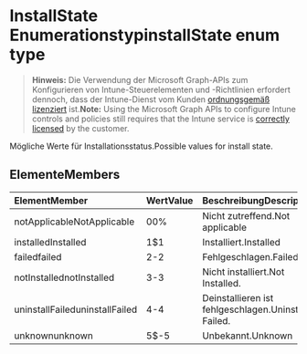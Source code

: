 # <a name="installstate-enum-type"></a><span data-ttu-id="4cceb-101">InstallState Enumerationstyp</span><span class="sxs-lookup"><span data-stu-id="4cceb-101">installState enum type</span></span>

> <span data-ttu-id="4cceb-102">**Hinweis:** Die Verwendung der Microsoft Graph-APIs zum Konfigurieren von Intune-Steuerelementen und -Richtlinien erfordert dennoch, dass der Intune-Dienst vom Kunden [ordnungsgemäß lizenziert](https://go.microsoft.com/fwlink/?linkid=839381) ist.</span><span class="sxs-lookup"><span data-stu-id="4cceb-102">**Note:** Using the Microsoft Graph APIs to configure Intune controls and policies still requires that the Intune service is [correctly licensed](https://go.microsoft.com/fwlink/?linkid=839381) by the customer.</span></span>

<span data-ttu-id="4cceb-103">Mögliche Werte für Installationsstatus.</span><span class="sxs-lookup"><span data-stu-id="4cceb-103">Possible values for install state.</span></span>
## <a name="members"></a><span data-ttu-id="4cceb-104">Elemente</span><span class="sxs-lookup"><span data-stu-id="4cceb-104">Members</span></span>
|<span data-ttu-id="4cceb-105">Element</span><span class="sxs-lookup"><span data-stu-id="4cceb-105">Member</span></span>|<span data-ttu-id="4cceb-106">Wert</span><span class="sxs-lookup"><span data-stu-id="4cceb-106">Value</span></span>|<span data-ttu-id="4cceb-107">Beschreibung</span><span class="sxs-lookup"><span data-stu-id="4cceb-107">Description</span></span>|
|:---|:---|:---|
|<span data-ttu-id="4cceb-108">notApplicable</span><span class="sxs-lookup"><span data-stu-id="4cceb-108">NotApplicable</span></span>|<span data-ttu-id="4cceb-109">0</span><span class="sxs-lookup"><span data-stu-id="4cceb-109">0%</span></span>|<span data-ttu-id="4cceb-110">Nicht zutreffend.</span><span class="sxs-lookup"><span data-stu-id="4cceb-110">Not applicable</span></span>|
|<span data-ttu-id="4cceb-111">installed</span><span class="sxs-lookup"><span data-stu-id="4cceb-111">Installed</span></span>|<span data-ttu-id="4cceb-112">1</span><span class="sxs-lookup"><span data-stu-id="4cceb-112">$1</span></span>|<span data-ttu-id="4cceb-113">Installiert.</span><span class="sxs-lookup"><span data-stu-id="4cceb-113">Installed</span></span>|
|<span data-ttu-id="4cceb-114">failed</span><span class="sxs-lookup"><span data-stu-id="4cceb-114">failed</span></span>|<span data-ttu-id="4cceb-115">2</span><span class="sxs-lookup"><span data-stu-id="4cceb-115">-2</span></span>|<span data-ttu-id="4cceb-116">Fehlgeschlagen.</span><span class="sxs-lookup"><span data-stu-id="4cceb-116">Failed</span></span>|
|<span data-ttu-id="4cceb-117">notInstalled</span><span class="sxs-lookup"><span data-stu-id="4cceb-117">notInstalled</span></span>|<span data-ttu-id="4cceb-118">3</span><span class="sxs-lookup"><span data-stu-id="4cceb-118">-3</span></span>|<span data-ttu-id="4cceb-119">Nicht installiert.</span><span class="sxs-lookup"><span data-stu-id="4cceb-119">Not Installed.</span></span>|
|<span data-ttu-id="4cceb-120">uninstallFailed</span><span class="sxs-lookup"><span data-stu-id="4cceb-120">uninstallFailed</span></span>|<span data-ttu-id="4cceb-121">4</span><span class="sxs-lookup"><span data-stu-id="4cceb-121">-4</span></span>|<span data-ttu-id="4cceb-122">Deinstallieren ist fehlgeschlagen.</span><span class="sxs-lookup"><span data-stu-id="4cceb-122">Uninstall Failed.</span></span>|
|<span data-ttu-id="4cceb-123">unknown</span><span class="sxs-lookup"><span data-stu-id="4cceb-123">unknown</span></span>|<span data-ttu-id="4cceb-124">5</span><span class="sxs-lookup"><span data-stu-id="4cceb-124">$-5</span></span>|<span data-ttu-id="4cceb-125">Unbekannt.</span><span class="sxs-lookup"><span data-stu-id="4cceb-125">Unknown</span></span>|



